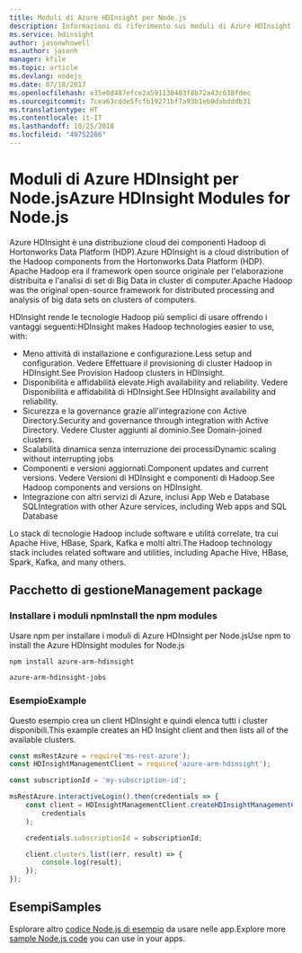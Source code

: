 ```yaml
---
title: Moduli di Azure HDInsight per Node.js
description: Informazioni di riferimento sui moduli di Azure HDInsight per Node.js
ms.service: hdinsight
author: jasonwhowell
ms.author: jasonh
manager: kfile
ms.topic: article
ms.devlang: nodejs
ms.date: 07/18/2017
ms.openlocfilehash: e35e0d487efce2a591130403f8b72a43c638fdec
ms.sourcegitcommit: 7cea63cdde5fcfb19271bf7a93b1eb0dabdddb31
ms.translationtype: HT
ms.contentlocale: it-IT
ms.lasthandoff: 10/25/2018
ms.locfileid: "49752286"
---
```

# <a name="azure-hdinsight-modules-for-nodejs"></a><span data-ttu-id="98ac4-103">Moduli di Azure HDInsight per Node.js</span><span class="sxs-lookup"><span data-stu-id="98ac4-103">Azure HDInsight Modules for Node.js</span></span>

<span data-ttu-id="98ac4-104">Azure HDInsight è una distribuzione cloud dei componenti Hadoop di Hortonworks Data Platform (HDP).</span><span class="sxs-lookup"><span data-stu-id="98ac4-104">Azure HDInsight is a cloud distribution of the Hadoop components from the Hortonworks Data Platform (HDP).</span></span> <span data-ttu-id="98ac4-105">Apache Hadoop era il framework open source originale per l'elaborazione distribuita e l'analisi di set di Big Data in cluster di computer.</span><span class="sxs-lookup"><span data-stu-id="98ac4-105">Apache Hadoop was the original open-source framework for distributed processing and analysis of big data sets on clusters of computers.</span></span>

<span data-ttu-id="98ac4-106">HDInsight rende le tecnologie Hadoop più semplici di usare offrendo i vantaggi seguenti:</span><span class="sxs-lookup"><span data-stu-id="98ac4-106">HDInsight makes Hadoop technologies easier to use, with:</span></span>
- <span data-ttu-id="98ac4-107">Meno attività di installazione e configurazione.</span><span class="sxs-lookup"><span data-stu-id="98ac4-107">Less setup and configuration.</span></span> <span data-ttu-id="98ac4-108">Vedere Effettuare il provisioning di cluster Hadoop in HDInsight.</span><span class="sxs-lookup"><span data-stu-id="98ac4-108">See Provision Hadoop clusters in HDInsight.</span></span>
- <span data-ttu-id="98ac4-109">Disponibilità e affidabilità elevate.</span><span class="sxs-lookup"><span data-stu-id="98ac4-109">High availability and reliability.</span></span> <span data-ttu-id="98ac4-110">Vedere Disponibilità e affidabilità di HDInsight.</span><span class="sxs-lookup"><span data-stu-id="98ac4-110">See HDInsight availability and reliability.</span></span>
- <span data-ttu-id="98ac4-111">Sicurezza e la governance grazie all'integrazione con Active Directory.</span><span class="sxs-lookup"><span data-stu-id="98ac4-111">Security and governance through integration with Active Directory.</span></span> <span data-ttu-id="98ac4-112">Vedere Cluster aggiunti al dominio.</span><span class="sxs-lookup"><span data-stu-id="98ac4-112">See Domain-joined clusters.</span></span>
- <span data-ttu-id="98ac4-113">Scalabilità dinamica senza interruzione dei processi</span><span class="sxs-lookup"><span data-stu-id="98ac4-113">Dynamic scaling without interrupting jobs</span></span>
- <span data-ttu-id="98ac4-114">Componenti e versioni aggiornati.</span><span class="sxs-lookup"><span data-stu-id="98ac4-114">Component updates and current versions.</span></span> <span data-ttu-id="98ac4-115">Vedere Versioni di HDInsight e componenti di Hadoop.</span><span class="sxs-lookup"><span data-stu-id="98ac4-115">See Hadoop components and versions on HDInsight.</span></span>
- <span data-ttu-id="98ac4-116">Integrazione con altri servizi di Azure, inclusi App Web e Database SQL</span><span class="sxs-lookup"><span data-stu-id="98ac4-116">Integration with other Azure services, including Web apps and SQL Database</span></span>

<span data-ttu-id="98ac4-117">Lo stack di tecnologie Hadoop include software e utilità correlate, tra cui Apache Hive, HBase, Spark, Kafka e molti altri.</span><span class="sxs-lookup"><span data-stu-id="98ac4-117">The Hadoop technology stack includes related software and utilities, including Apache Hive, HBase, Spark, Kafka, and many others.</span></span> 

## <a name="management-package"></a><span data-ttu-id="98ac4-118">Pacchetto di gestione</span><span class="sxs-lookup"><span data-stu-id="98ac4-118">Management package</span></span>

### <a name="install-the-npm-modules"></a><span data-ttu-id="98ac4-119">Installare i moduli npm</span><span class="sxs-lookup"><span data-stu-id="98ac4-119">Install the npm modules</span></span>

<span data-ttu-id="98ac4-120">Usare npm per installare i moduli di Azure HDInsight per Node.js</span><span class="sxs-lookup"><span data-stu-id="98ac4-120">Use npm to install the Azure HDInsight modules for Node.js</span></span>

```bash
npm install azure-arm-hdinsight
```

```bash
azure-arm-hdinsight-jobs
```

### <a name="example"></a><span data-ttu-id="98ac4-121">Esempio</span><span class="sxs-lookup"><span data-stu-id="98ac4-121">Example</span></span> 

<span data-ttu-id="98ac4-122">Questo esempio crea un client HDInsight e quindi elenca tutti i cluster disponibili.</span><span class="sxs-lookup"><span data-stu-id="98ac4-122">This example creates an HD Insight client and then lists all of the available clusters.</span></span> 

```javascript
const msRestAzure = require('ms-rest-azure');
const HDInsightManagementClient = require('azure-arm-hdinsight');

const subscriptionId = 'my-subscription-id';

msRestAzure.interactiveLogin().then(credentials => {
    const client = HDInsightManagementClient.createHDInsightManagementClient(
        credentials
    );

    credentials.subscriptionId = subscriptionId;

    client.clusters.list((err, result) => {
        console.log(result);
    });
});
```

## <a name="samples"></a><span data-ttu-id="98ac4-123">Esempi</span><span class="sxs-lookup"><span data-stu-id="98ac4-123">Samples</span></span>

<span data-ttu-id="98ac4-124">Esplorare altro [codice Node.js di esempio](https://azure.microsoft.com/resources/samples/?platform=nodejs) da usare nelle app.</span><span class="sxs-lookup"><span data-stu-id="98ac4-124">Explore more [sample Node.js code](https://azure.microsoft.com/resources/samples/?platform=nodejs) you can use in your apps.</span></span>
